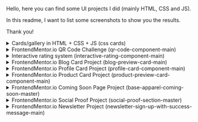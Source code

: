 Hello, here you can find some UI projects I did (mainly HTML, CSS and JS).

In this readme, I want to list some screenshots to show you the results.

Thank you!

<details>
  <summary>Cards/gallery in HTML + CSS + JS (css cards)</summary>

https://github.com/txnello/css-prjs/assets/49204166/8b70fca3-e096-46f5-bacf-3cef02385c86


</details>

<details>
  <summary>FrontendMentor.io QR Code Challenge (qr-code-component-main)</summary>
  <img src="https://i.imgur.com/FsAQA8S.jpg">
</details>

<details>
  <summary>Interactive rating system (interactive-rating-component-main)</summary>
  

https://github.com/txnello/css-prjs/assets/49204166/d5312e8d-d375-440a-a269-7c42b09fa072


</details>

<details>
  <summary>FrontendMentor.io Blog Card Project (blog-preview-card-main)</summary>
  <img src="https://i.imgur.com/jfZad8R.png">
</details>

<details>
  <summary>FrontendMentor.io Profile Card Project (profile-card-component-main)</summary>
  <img src="https://i.imgur.com/eToPUw2.png">
</details>

<details>
  <summary>FrontendMentor.io Product Card Project (product-preview-card-component-main)</summary>
  <img src="https://i.imgur.com/KX9vO4T.png">
  <img src="https://i.imgur.com/Ypz2cyz.png">
</details>

<details>
  <summary>FrontendMentor.io Coming Soon Page Project (base-apparel-coming-soon-master)</summary>
  <img src="https://i.imgur.com/okOZ6Qf.png">
  <img src="https://i.imgur.com/n7KYW30.png">
</details>

<details>
  <summary>FrontendMentor.io Social Proof Project (social-proof-section-master)</summary>
  <img src="https://i.imgur.com/BmAouY1.png">
  <img src="https://i.imgur.com/wzx4KwA.png">
  <img src="https://i.imgur.com/Uk62qwp.png">
</details>

<details>
  <summary>FrontendMentor.io Newsletter Project (newsletter-sign-up-with-success-message-main)</summary>
  <img src="https://i.imgur.com/J0eV7ec.png">
  <img src="https://i.imgur.com/X1aj8SM.png">
  <img src="https://i.imgur.com/Zcqh6D2.png">
</details>

